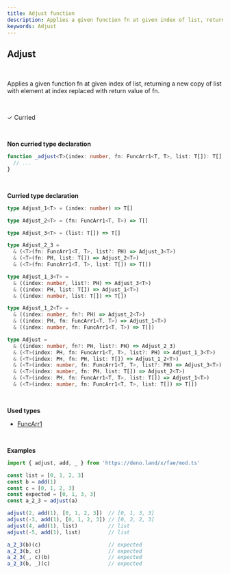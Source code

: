 ```yaml
---
title: Adjust function
description: Applies a given function fn at given index of list, returning a new copy of list with element at index replaced with return value of fn.
keywords: Adjust
---
```


## Adjust
<br>

Applies a given function fn at given index of list, returning a new copy of list with element at index replaced with return value of fn.

<br>

&check; Curried

<br>

**Non curried type declaration**
```typescript
function _adjust<T>(index: number, fn: FuncArr1<T, T>, list: T[]): T[] {
  // ...
}
```

<br>

**Curried type declaration**

```typescript
type Adjust_1<T> = (index: number) => T[]

type Adjust_2<T> = (fn: FuncArr1<T, T>) => T[]

type Adjust_3<T> = (list: T[]) => T[]

type Adjust_2_3 =
  & (<T>(fn: FuncArr1<T, T>, list?: PH) => Adjust_3<T>)
  & (<T>(fn: PH, list: T[]) => Adjust_2<T>)
  & (<T>(fn: FuncArr1<T, T>, list: T[]) => T[])

type Adjust_1_3<T> =
  & ((index: number, list?: PH) => Adjust_3<T>)
  & ((index: PH, list: T[]) => Adjust_1<T>)
  & ((index: number, list: T[]) => T[])

type Adjust_1_2<T> =
  & ((index: number, fn?: PH) => Adjust_2<T>)
  & ((index: PH, fn: FuncArr1<T, T>) => Adjust_1<T>)
  & ((index: number, fn: FuncArr1<T, T>) => T[])

type Adjust =
  & ((index: number, fn?: PH, list?: PH) => Adjust_2_3)
  & (<T>(index: PH, fn: FuncArr1<T, T>, list?: PH) => Adjust_1_3<T>)
  & (<T>(index: PH, fn: PH, list: T[]) => Adjust_1_2<T>)
  & (<T>(index: number, fn: FuncArr1<T, T>, list?: PH) => Adjust_3<T>)
  & (<T>(index: number, fn: PH, list: T[]) => Adjust_2<T>)
  & (<T>(index: PH, fn: FuncArr1<T, T>, list: T[]) => Adjust_1<T>)
  & (<T>(index: number, fn: FuncArr1<T, T>, list: T[]) => T[])
  ```

<br>

**Used types**

- [FuncArr1](/types/FuncArr1)

<br>

**Examples**
```typescript
import { adjust, add, _ } from 'https://deno.land/x/fae/mod.ts'

const list = [0, 1, 2, 3]
const b = add(1)
const c = [0, 1, 2, 3]
const expected = [0, 1, 3, 3]
const a_2_3 = adjust(a)

adjust(2, add(1), [0, 1, 2, 3])  // [0, 1, 3, 3]
adjust(-3, add(1), [0, 1, 2, 3]) // [0, 2, 2, 3]
adjust(4, add(1), list)          // list
adjust(-5, add(1), list)         // list

a_2_3(b)(c)                      // expected
a_2_3(b, c)                      // expected
a_2_3(_, c)(b)                   // expected
a_2_3(b, _)(c)                   // expected
```

